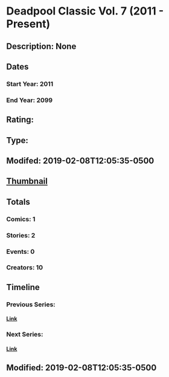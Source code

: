 # Deadpool Classic Vol. 7 (2011 - Present)
## Description: None
## Dates
### Start Year: 2011
### End Year: 2099
## Rating: 
## Type: 
## Modifed: 2019-02-08T12:05:35-0500
## [Thumbnail](http://i.annihil.us/u/prod/marvel/i/mg/b/40/image_not_available.jpg)
## Totals
### Comics: 1
### Stories: 2
### Events: 0
### Creators: 10
## Timeline
### Previous Series: 
#### [Link]()
### Next Series: 
#### [Link]()
## Modified: 2019-02-08T12:05:35-0500
